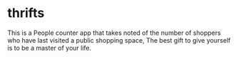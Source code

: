 # thrifts
This is a People counter app that takes noted of the number of shoppers who have last visited a public shopping space, 
 The best gift to give yourself is to be a master of your life.

